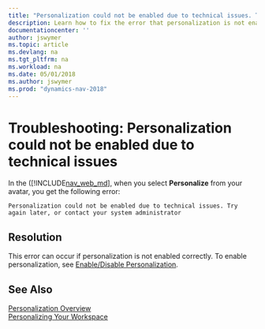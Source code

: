 ```yaml
---
title: "Personalization could not be enabled due to technical issues. Try again later, or contact your system administrator"
description: Learn how to fix the error that personalization is not enabled.
documentationcenter: ''
author: jswymer
ms.topic: article
ms.devlang: na
ms.tgt_pltfrm: na
ms.workload: na
ms.date: 05/01/2018
ms.author: jswymer
ms.prod: "dynamics-nav-2018"
---
```

# Troubleshooting: Personalization could not be enabled due to technical issues
In the ([!INCLUDE[nav_web_md](includes/nav_web_md.md)], when you select **Personalize** from your avatar, you get the following error:

`Personalization could not be enabled due to technical issues. Try again later, or contact your system administrator`

## Resolution
This error can occur if personalization is not enabled correctly. To enable personalization, see [Enable/Disable Personalization](ui-personalization-manage.md#EnablePersonalization).

## See Also
[Personalization Overview](ui-personalization-overview.md)  
[Personalizing Your Workspace](ui-personalization-user.md)  